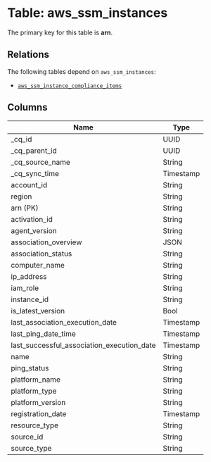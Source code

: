 # Table: aws_ssm_instances



The primary key for this table is **arn**.

## Relations
The following tables depend on `aws_ssm_instances`:
  - [`aws_ssm_instance_compliance_items`](aws_ssm_instance_compliance_items.md)

## Columns
| Name          | Type          |
| ------------- | ------------- |
|_cq_id|UUID|
|_cq_parent_id|UUID|
|_cq_source_name|String|
|_cq_sync_time|Timestamp|
|account_id|String|
|region|String|
|arn (PK)|String|
|activation_id|String|
|agent_version|String|
|association_overview|JSON|
|association_status|String|
|computer_name|String|
|ip_address|String|
|iam_role|String|
|instance_id|String|
|is_latest_version|Bool|
|last_association_execution_date|Timestamp|
|last_ping_date_time|Timestamp|
|last_successful_association_execution_date|Timestamp|
|name|String|
|ping_status|String|
|platform_name|String|
|platform_type|String|
|platform_version|String|
|registration_date|Timestamp|
|resource_type|String|
|source_id|String|
|source_type|String|